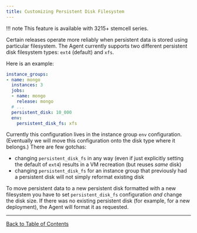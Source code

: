 ```yaml
---
title: Customizing Persistent Disk Filesystem
---
```


!!! note
    This feature is available with 3215+ stemcell series.

Certain releases operate more reliably when persistent data is stored using particular filesystem. The Agent currently supports two different persistent disk filesystem types: `ext4` (default) and `xfs`.

Here is an example:

```yaml
instance_groups:
- name: mongo
  instances: 3
  jobs:
  - name: mongo
    release: mongo
  # ...
  persistent_disk: 10_000
  env:
    persistent_disk_fs: xfs
```

Currently this configuration lives in the instance group `env` configuration. (Eventually we will move this configuration onto the disk type where it belongs.) There are few gotchas:

- changing `persistent_disk_fs` in any way (even if just explicitly setting the default of `ext4`) results in a VM recreation (but reuses *same* disk)
- changing `persistent_disk_fs` for an instance group that previously had a persistent disk will not simply reformat existing disk

To move persistent data to a new persistent disk formatted with a new filesystem you have to set `persistent_disk_fs` configuration *and* change the disk size. If there was no existing persistent disk (for example, for a new deployment), the Agent will format it as requested.

---
[Back to Table of Contents](index.md#deployment-config)
